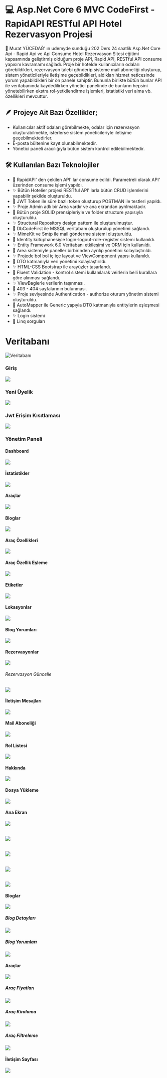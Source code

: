 # 💻 Asp.Net Core 6 MVC CodeFirst - RapidAPI RESTful API Hotel Rezervasyon Projesi
📢 Murat YÜCEDAĞ' ın udemyde sunduğu 202 Ders 24 saatlik Asp.Net Core Api - Rapid Api ve Api Consume Hotel Rezervasyon Sitesi eğitimi kapsamında geliştirmiş olduğum proje API, Rapid API, RESTful API consume yapısını kavramamı sağladı. Proje bir hotelde kullanıcıların odaları görebildikleri, rezervasyon talebi gönderip sisteme mail aboneliği oluşturup, sistem yöneticileriyle iletişime geçebildikleri, aldıkları hizmet neticesinde yorum yapabildikleri bir ön panele sahiptir. Bununla birlikte bütün bunlar API ile veritabanında kaydedilirken yönetici panelinde de bunların hepsini yönetebilirken ekstra rol-yetkilendirme işlemleri, istatistiki veri alma vb. özellikleri mevcuttur.

## 🪶 Projeye Ait Bazı Özellikler;
* Kullanıcılar aktif odaları görebilmekte, odalar için rezervasyon oluşturabilmekte, isterlerse sistem yöneticileriyle iletişime geçebilmektedirler.
* E-posta bültenine kayıt olunabilmektedir.
* Yönetici paneli aracılığıyla bütün sistem kontrol edilebilmektedir.

## 🛠️ Kullanılan Bazı Teknolojiler
* 🌟 RapidAPI' den çekilen API' lar consume edildi. Parametreli olarak API' üzerinden consume işlemi yapıldı.
* ✨ Bütün Hotelier projesi RESTful API' larla bütün CRUD işlemlerini yapabilir şekilde oluşturuldu.
* 🌟 JWT Token ile süre bazlı token oluşturup POSTMAN ile testleri yapıldı.
* ✨ Proje Admin adlı bir Area vardır ve ana ekrandan ayrılmaktadır. 
* 🌟 Bütün proje SOLID prensipleriyle ve folder structure yapısıyla oluşturuldu.
* ✨ Structural Repository design pattern ile oluşturulmuştur.
* 🌟 DbCodeFirst ile MSSQL veritabanı oluşturulup yönetimi sağlandı.
* ✨ MimeKit ve Smtp ile mail gönderme sistemi oluşturuldu.
* 🌟 Identity kütüphanesiyle login-logout-role-register sistemi kullanıldı.
* ✨ Entity Framework 6.0 Veritabanı etkileşimi ve ORM için kullanıldı.
* 🌟 Area sistemiyle paneller birbirinden ayrılıp yönetimi kolaylaştırıldı.
* ✨ Projede bol bol iç içe layout ve ViewComponent yapısı kullanıldı.
* 🌟 DTO katmanıyla veri yönetimi kolaylaştırıldı.	
* ✨ HTML-CSS Bootstrap ile arayüzler tasarlandı.
* 🌟 Fluent Validation - kontrol sistemi kullanılarak veirlerin belli kurallara göre alınması sağlandı.
* ✨ ViewBaglerle verilerin taşınması.
* 🌟 403 - 404 sayfalarının bulunması.
* ✨ Proje seviyesinde Authentication - authorize oturum yönetim sistemi oluşturuldu.
* 🌟 AutoMapper ile Generic yapıyla DTO katmanıyla entitylerin eşleşmesi sağlandı.
* ✨ Login sistemi
* 🌟 Linq sorguları


# Veritabanı
![Veritabanı](https://github.com/batuhanyalin/CarBookProject/blob/master/Frontends/CarBook.WebUI/wwwroot/images/projectScreenshots/database.png?raw=true)
### Giriş
![](https://github.com/batuhanyalin/CarBookProject/blob/master/Frontends/CarBook.WebUI/wwwroot/images/projectScreenshots/login.png?raw=true)
### Yeni Üyelik
![](https://github.com/batuhanyalin/CarBookProject/blob/master/Frontends/CarBook.WebUI/wwwroot/images/projectScreenshots/register.png?raw=true)
### Jwt Erişim Kısıtlaması
![](https://github.com/batuhanyalin/CarBookProject/blob/master/Frontends/CarBook.WebUI/wwwroot/images/projectScreenshots/forbidden.png?raw=true)

### Yönetim Paneli
#### Dashboard
![](https://github.com/batuhanyalin/CarBookProject/blob/master/Frontends/CarBook.WebUI/wwwroot/images/projectScreenshots/admin_dashboard.png?raw=true)
#### İstatistikler
![](https://github.com/batuhanyalin/CarBookProject/blob/master/Frontends/CarBook.WebUI/wwwroot/images/projectScreenshots/admin_statistic.png?raw=true)
#### Araçlar
![](https://github.com/batuhanyalin/CarBookProject/blob/master/Frontends/CarBook.WebUI/wwwroot/images/projectScreenshots/admin_carList.png?raw=true)
#### Bloglar
![](https://github.com/batuhanyalin/CarBookProject/blob/master/Frontends/CarBook.WebUI/wwwroot/images/projectScreenshots/admin_blogList.png?raw=true)
#### Araç Özellikleri
![](https://github.com/batuhanyalin/CarBookProject/blob/master/Frontends/CarBook.WebUI/wwwroot/images/projectScreenshots/admin_featureList.png?raw=true)
#### Araç Özellik Eşleme
![](https://github.com/batuhanyalin/CarBookProject/blob/master/Frontends/CarBook.WebUI/wwwroot/images/projectScreenshots/admin_featureSelect.png?raw=true)
#### Etiketler
![](https://github.com/batuhanyalin/CarBookProject/blob/master/Frontends/CarBook.WebUI/wwwroot/images/projectScreenshots/admin_tagList.png?raw=true)
#### Lokasyonlar
![](https://github.com/batuhanyalin/CarBookProject/blob/master/Frontends/CarBook.WebUI/wwwroot/images/projectScreenshots/admin_locationList.png?raw=true)
#### Blog Yorumları
![](https://github.com/batuhanyalin/CarBookProject/blob/master/Frontends/CarBook.WebUI/wwwroot/images/projectScreenshots/admin_commentListBlog.png?raw=true)
#### Rezervasyonlar
![](https://github.com/batuhanyalin/CarBookProject/blob/master/Frontends/CarBook.WebUI/wwwroot/images/projectScreenshots/admin_reservation.png?raw=true)
###### Rezervasyon Güncelle
![](https://github.com/batuhanyalin/CarBookProject/blob/master/Frontends/CarBook.WebUI/wwwroot/images/projectScreenshots/admin_updateReservation.png?raw=true)
#### İletişim Mesajları
![](https://github.com/batuhanyalin/CarBookProject/blob/master/Frontends/CarBook.WebUI/wwwroot/images/projectScreenshots/admin_contact.png?raw=true)
#### Mail Aboneliği 
![](https://github.com/batuhanyalin/CarBookProject/blob/master/Frontends/CarBook.WebUI/wwwroot/images/projectScreenshots/subscribeList.png?raw=true)
#### Rol Listesi
![](https://github.com/batuhanyalin/CarBookProject/blob/master/Frontends/CarBook.WebUI/wwwroot/images/projectScreenshots/roleList.png?raw=true)
#### Hakkında
![](https://github.com/batuhanyalin/CarBookProject/blob/master/Frontends/CarBook.WebUI/wwwroot/images/projectScreenshots/aboutUpdate.png?raw=true)
#### Dosya Yükleme
![](https://github.com/batuhanyalin/CarBookProject/blob/master/Frontends/CarBook.WebUI/wwwroot/images/projectScreenshots/fileUpload.png?raw=true)

#### Ana Ekran
![](https://github.com/batuhanyalin/CarBookProject/blob/master/Frontends/CarBook.WebUI/wwwroot/images/projectScreenshots/ui_banner.png?raw=true)
######
![](https://github.com/batuhanyalin/CarBookProject/blob/master/Frontends/CarBook.WebUI/wwwroot/images/projectScreenshots/ui_about-offerCar.png?raw=true)
######
![](https://github.com/batuhanyalin/CarBookProject/blob/master/Frontends/CarBook.WebUI/wwwroot/images/projectScreenshots/ui_service.png?raw=true)
######
![](https://github.com/batuhanyalin/CarBookProject/blob/master/Frontends/CarBook.WebUI/wwwroot/images/projectScreenshots/ui_testimonial.png?raw=true)
######
![](https://github.com/batuhanyalin/CarBookProject/blob/master/Frontends/CarBook.WebUI/wwwroot/images/projectScreenshots/ui_footer.png?raw=true)
#### Bloglar
![](https://github.com/batuhanyalin/CarBookProject/blob/master/Frontends/CarBook.WebUI/wwwroot/images/projectScreenshots/ui_blogList.png?raw=true)
##### Blog Detayları
![](https://github.com/batuhanyalin/CarBookProject/blob/master/Frontends/CarBook.WebUI/wwwroot/images/projectScreenshots/ui_blogDetail.png?raw=true)
##### Blog Yorumları
![](https://github.com/batuhanyalin/CarBookProject/blob/master/Frontends/CarBook.WebUI/wwwroot/images/projectScreenshots/ui_comment.png?raw=true)
#### Araçlar
![](https://github.com/batuhanyalin/CarBookProject/blob/master/Frontends/CarBook.WebUI/wwwroot/images/projectScreenshots/ui_cars.png?raw=true)
##### Araç Fiyatları
![](https://github.com/batuhanyalin/CarBookProject/blob/master/Frontends/CarBook.WebUI/wwwroot/images/projectScreenshots/ui_carPrice.png?raw=true)
##### Araç Kiralama
![](https://github.com/batuhanyalin/CarBookProject/blob/master/Frontends/CarBook.WebUI/wwwroot/images/projectScreenshots/ui_rentacar.png?raw=true)
##### Araç Filtreleme
![](https://github.com/batuhanyalin/CarBookProject/blob/master/Frontends/CarBook.WebUI/wwwroot/images/projectScreenshots/ui_carFilter.png?raw=true)
#### İletişim Sayfası
![](https://github.com/batuhanyalin/CarBookProject/blob/master/Frontends/CarBook.WebUI/wwwroot/images/projectScreenshots/ui_contact.png?raw=true)

